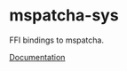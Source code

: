# mspatcha-sys #
FFI bindings to mspatcha.

[Documentation](https://retep998.github.io/doc/mspatcha-sys/)
